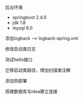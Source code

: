 后台环境

- springboot 2.4.0
- jdk 1.8
- mysql 8.0



添加logback  –>  logback-spring.xml

修改启动类日志

测试hello接口

迁移启动类路径，增加扫描类注解

添加热部署

搭建数据库与idea建立连接





































